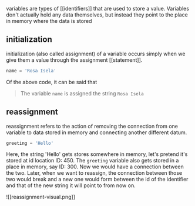 variables are types of [[identifiers]] that are used to store a value. Variables don't actually hold any data themselves, but instead they point to the place in memory where the data is stored


## initialization
initialization (also called assignment) of a variable occurs simply when we give them a value through the assignment [[statement]].
```python
name = 'Rosa Isela'
```

Of the above code, it can be said that

>The variable `name` is assigned the string `Rosa Isela`


## reassignment
reassignment refers to the action of removing the connection from one variable to data stored in memory and connecting another different datum.

```python
greeting = 'Hello'
```

Here, the string 'Hello' gets stores somewhere in memory, let's pretend it's stored at id location ID: 450. The `greeting` variable also gets stored in a place in memory, say ID: 300. Now we would have a connection between the two. Later, when we want to reassign, the connection between those two would break and a new one would form between the id of the identifier and that of the new string it will point to from now on.

![[reassignment-visual.png]]

